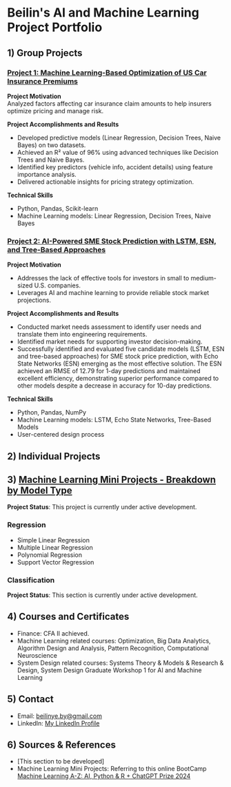 # Beilin's AI and Machine Learning Project Portfolio

## 1) Group Projects

### [Project 1: Machine Learning-Based Optimization of US Car Insurance Premiums](https://github.com/BeilinYe/DS_Car_Insurance_Premium_Setting)
**Project Motivation**  
Analyzed factors affecting car insurance claim amounts to help insurers optimize pricing and manage risk.

**Project Accomplishments and Results**  
- Developed predictive models (Linear Regression, Decision Trees, Naive Bayes) on two datasets.
- Achieved an R² value of 96% using advanced techniques like Decision Trees and Naive Bayes.
- Identified key predictors (vehicle info, accident details) using feature importance analysis.
- Delivered actionable insights for pricing strategy optimization.

**Technical Skills**  
- Python, Pandas, Scikit-learn  
- Machine Learning models: Linear Regression, Decision Trees, Naive Bayes


### [Project 2: AI-Powered SME Stock Prediction with LSTM, ESN, and Tree-Based Approaches](https://github.com/BeilinYe/DS_SME_Stock_Price_Prediction)
**Project Motivation**  
- Addresses the lack of effective tools for investors in small to medium-sized U.S. companies.
- Leverages AI and machine learning to provide reliable stock market projections.

**Project Accomplishments and Results**  
- Conducted market needs assessment to identify user needs and translate them into engineering requirements.
- Identified market needs for supporting investor decision-making.
- Successfully identified and evaluated five candidate models (LSTM, ESN and tree-based approaches) for SME stock price prediction, with Echo State Networks (ESN) emerging as the most effective solution. The ESN achieved an RMSE of 12.79 for 1-day predictions and maintained excellent efficiency, demonstrating superior performance compared to other models despite a decrease in accuracy for 10-day predictions.

**Technical Skills**  
- Python, Pandas, NumPy  
- Machine Learning models: LSTM, Echo State Networks, Tree-Based Models  
- User-centered design process


## 2) Individual Projects


## 3) [Machine Learning Mini Projects - Breakdown by Model Type](https://github.com/BeilinYe/ML_mini_projects)

**Project Status**: This project is currently under active development.


### Regression
* Simple Linear Regression
* Multiple Linear Regression
* Polynomial Regression
* Support Vector Regression

### Classification
**Project Status**: This section is currently under active development.



## 4) Courses and Certificates
* Finance: CFA II achieved.
* Machine Learning related courses: Optimization, Big Data Analytics, Algorithm Design and Analysis, Pattern Recognition, Computational Neuroscience
* System Design related courses: Systems Theory & Models & Research & Design, System Design Graduate Workshop 1 for AI and Machine Learning

## 5) Contact
* Email: beilinye.by@gmail.com  
* LinkedIn: [My LinkedIn Profile](https://www.linkedin.com/in/beilinyeby/)

## 6) Sources & References
* [This section to be developed]
* Machine Learning Mini Projects: Referring to this online BootCamp [Machine Learning A-Z: AI, Python & R + ChatGPT Prize 2024](https://www.udemy.com/course/machinelearning/learn/lecture/35617946#questions)
